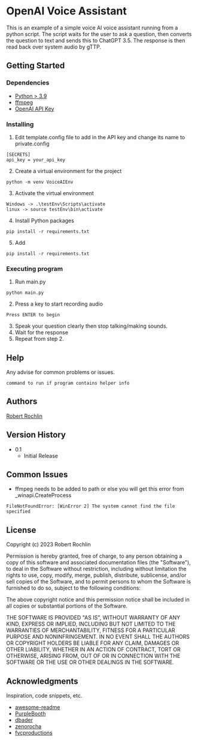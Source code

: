 # OpenAI Voice Assistant

This is an example of a simple voice AI voice assistant running from a python script. The script waits for the user to ask a question, then converts the question to text and sends this to ChatGPT 3.5. The response is then read back over system audio by gTTP.

## Getting Started

### Dependencies

* [Python > 3.9](https://www.python.org/downloads/)
* [ffmpeg](https://ffmpeg.org/download.html)
* [OpenAI API Key](https://openai.com/)

### Installing

1. Edit template.config file to add in the API key and change its name to private.config
```
[SECRETS]
api_key = your_api_key
```
2. Create a virtual environment for the project 
```
python -m venv VoiceAIEnv
```
3. Activate the virtual environment
  ```
  Windows -> .\testEnv\Scripts\activate
  linux -> source testEnv\bin\activate
  ```
4. Install Python packages
  ```
  pip install -r requirements.txt
  ```
5. Add 
  ```
  pip install -r requirements.txt
  ```

### Executing program

1. Run main.py
```
python main.py
```
2. Press a key to start recording audio
```
Press ENTER to begin
```
3. Speak your question clearly then stop talking/making sounds.
4. Wait for the response
5. Repeat from step 2.

## Help

Any advise for common problems or issues.
```
command to run if program contains helper info
```

## Authors

[Robert Rochlin](https://github.com/rrochlin)

## Version History

* 0.1
    * Initial Release

## Common Issues

* ffmpeg needs to be added to path or else you will get this error from _winapi.CreateProcess
```
FileNotFoundError: [WinError 2] The system cannot find the file specified
```

## License

Copyright (c) 2023 Robert Rochlin

Permission is hereby granted, free of charge, to any person obtaining a copy
of this software and associated documentation files (the "Software"), to deal
in the Software without restriction, including without limitation the rights
to use, copy, modify, merge, publish, distribute, sublicense, and/or sell
copies of the Software, and to permit persons to whom the Software is
furnished to do so, subject to the following conditions:

The above copyright notice and this permission notice shall be included in all
copies or substantial portions of the Software.

THE SOFTWARE IS PROVIDED "AS IS", WITHOUT WARRANTY OF ANY KIND, EXPRESS OR
IMPLIED, INCLUDING BUT NOT LIMITED TO THE WARRANTIES OF MERCHANTABILITY,
FITNESS FOR A PARTICULAR PURPOSE AND NONINFRINGEMENT. IN NO EVENT SHALL THE
AUTHORS OR COPYRIGHT HOLDERS BE LIABLE FOR ANY CLAIM, DAMAGES OR OTHER
LIABILITY, WHETHER IN AN ACTION OF CONTRACT, TORT OR OTHERWISE, ARISING FROM,
OUT OF OR IN CONNECTION WITH THE SOFTWARE OR THE USE OR OTHER DEALINGS IN THE
SOFTWARE.

## Acknowledgments

Inspiration, code snippets, etc.
* [awesome-readme](https://github.com/matiassingers/awesome-readme)
* [PurpleBooth](https://gist.github.com/PurpleBooth/109311bb0361f32d87a2)
* [dbader](https://github.com/dbader/readme-template)
* [zenorocha](https://gist.github.com/zenorocha/4526327)
* [fvcproductions](https://gist.github.com/fvcproductions/1bfc2d4aecb01a834b46)